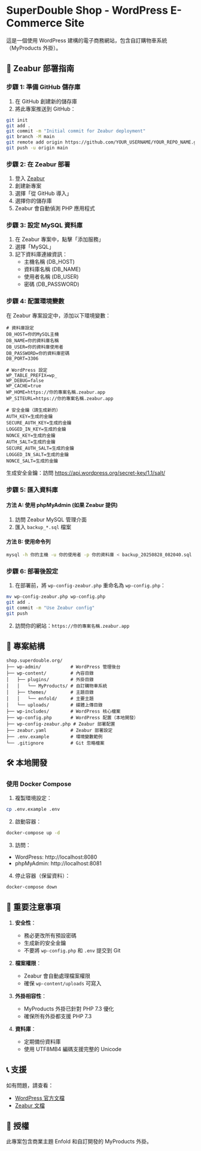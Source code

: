 # SuperDouble Shop - WordPress E-Commerce Site

這是一個使用 WordPress 建構的電子商務網站，包含自訂購物車系統（MyProducts 外掛）。

## 🚀 Zeabur 部署指南

### 步驟 1: 準備 GitHub 儲存庫

1. 在 GitHub 創建新的儲存庫
2. 將此專案推送到 GitHub：

```bash
git init
git add .
git commit -m "Initial commit for Zeabur deployment"
git branch -M main
git remote add origin https://github.com/YOUR_USERNAME/YOUR_REPO_NAME.git
git push -u origin main
```

### 步驟 2: 在 Zeabur 部署

1. 登入 [Zeabur](https://zeabur.com)
2. 創建新專案
3. 選擇「從 GitHub 導入」
4. 選擇你的儲存庫
5. Zeabur 會自動偵測 PHP 應用程式

### 步驟 3: 設定 MySQL 資料庫

1. 在 Zeabur 專案中，點擊「添加服務」
2. 選擇「MySQL」
3. 記下資料庫連線資訊：
   - 主機名稱 (DB_HOST)
   - 資料庫名稱 (DB_NAME)
   - 使用者名稱 (DB_USER)
   - 密碼 (DB_PASSWORD)

### 步驟 4: 配置環境變數

在 Zeabur 專案設定中，添加以下環境變數：

```env
# 資料庫設定
DB_HOST=你的MySQL主機
DB_NAME=你的資料庫名稱
DB_USER=你的資料庫使用者
DB_PASSWORD=你的資料庫密碼
DB_PORT=3306

# WordPress 設定
WP_TABLE_PREFIX=wp_
WP_DEBUG=false
WP_CACHE=true
WP_HOME=https://你的專案名稱.zeabur.app
WP_SITEURL=https://你的專案名稱.zeabur.app

# 安全金鑰（請生成新的）
AUTH_KEY=生成的金鑰
SECURE_AUTH_KEY=生成的金鑰
LOGGED_IN_KEY=生成的金鑰
NONCE_KEY=生成的金鑰
AUTH_SALT=生成的金鑰
SECURE_AUTH_SALT=生成的金鑰
LOGGED_IN_SALT=生成的金鑰
NONCE_SALT=生成的金鑰
```

生成安全金鑰：訪問 https://api.wordpress.org/secret-key/1.1/salt/

### 步驟 5: 匯入資料庫

#### 方法 A: 使用 phpMyAdmin (如果 Zeabur 提供)
1. 訪問 Zeabur MySQL 管理介面
2. 匯入 `backup_*.sql` 檔案

#### 方法 B: 使用命令列
```bash
mysql -h 你的主機 -u 你的使用者 -p 你的資料庫 < backup_20250828_082040.sql
```

### 步驟 6: 部署後設定

1. 在部署前，將 `wp-config-zeabur.php` 重命名為 `wp-config.php`：
```bash
mv wp-config-zeabur.php wp-config.php
git add .
git commit -m "Use Zeabur config"
git push
```

2. 訪問你的網站：`https://你的專案名稱.zeabur.app`

## 📁 專案結構

```
shop.superdouble.org/
├── wp-admin/           # WordPress 管理後台
├── wp-content/         # 內容目錄
│   ├── plugins/        # 外掛目錄
│   │   └── MyProducts/ # 自訂購物車系統
│   ├── themes/         # 主題目錄
│   │   └── enfold/     # 主要主題
│   └── uploads/        # 媒體上傳目錄
├── wp-includes/        # WordPress 核心檔案
├── wp-config.php       # WordPress 配置（本地開發）
├── wp-config-zeabur.php # Zeabur 部署配置
├── zeabur.yaml         # Zeabur 部署設定
├── .env.example        # 環境變數範例
└── .gitignore          # Git 忽略檔案
```

## 🛠️ 本地開發

### 使用 Docker Compose

1. 複製環境設定：
```bash
cp .env.example .env
```

2. 啟動容器：
```bash
docker-compose up -d
```

3. 訪問：
- WordPress: http://localhost:8080
- phpMyAdmin: http://localhost:8081

4. 停止容器（保留資料）：
```bash
docker-compose down
```

## 📝 重要注意事項

1. **安全性**：
   - 務必更改所有預設密碼
   - 生成新的安全金鑰
   - 不要將 `wp-config.php` 和 `.env` 提交到 Git

2. **檔案權限**：
   - Zeabur 會自動處理檔案權限
   - 確保 `wp-content/uploads` 可寫入

3. **外掛相容性**：
   - MyProducts 外掛已針對 PHP 7.3 優化
   - 確保所有外掛都支援 PHP 7.3

4. **資料庫**：
   - 定期備份資料庫
   - 使用 UTF8MB4 編碼支援完整的 Unicode

## 📞 支援

如有問題，請查看：
- [WordPress 官方文檔](https://wordpress.org/documentation/)
- [Zeabur 文檔](https://docs.zeabur.com/)

## 📄 授權

此專案包含商業主題 Enfold 和自訂開發的 MyProducts 外掛。